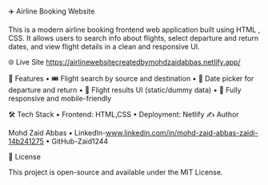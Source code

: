 ✈️ Airline Booking Website

This is a modern airline booking frontend web application built using HTML , CSS. It allows users to search info about flights, select departure and return dates, and view flight details in a clean and responsive UI.

🌐 Live Site https://airlinewebsitecreatedbymohdzaidabbas.netlify.app/

🚀 Features • 🎟️ Flight search by source and destination • 📅 Date picker for departure and return • 🧾 Flight results UI (static/dummy data) • 📱 Fully responsive and mobile-friendly

🛠️ Tech Stack • Frontend: HTML,CSS • Deployment: Netlify ✍️ Author

Mohd Zaid Abbas • LinkedIn-www.linkedin.com/in/mohd-zaid-abbas-zaidi-14b241275 • GitHub-Zaid1244

📜 License

This project is open-source and available under the MIT License.
